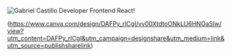 ![Gabriel Castillo Developer Frontend React!](https://www.canva.com/design/DAEwyGn2fOY/evpUmUsP6zMNHT4EgmISzg/view?utm_content=DAEwyGn2fOY&utm_campaign=designshare&utm_medium=link&utm_source=publishsharelink)

(https://www.canva.com/design/DAFPy_rlCgI/vv00XtdtoONkLU6HNOaSlw/view?utm_content=DAFPy_rlCgI&utm_campaign=designshare&utm_medium=link&utm_source=publishsharelink)

<!--
**Gabot3ck/Gabot3ck** is a ✨ _special_ ✨ repository because its `README.md` (this file) appears on your GitHub profile.

Here are some ideas to get you started:

- 🔭 I’m currently working on ...
- 🌱 I’m currently learning ...
- 👯 I’m looking to collaborate on ...
- 🤔 I’m looking for help with ...
- 💬 Ask me about ...
- 📫 How to reach me: ...
- 😄 Pronouns: ...
- ⚡ Fun fact: ...
-->
